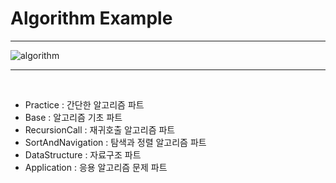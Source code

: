
# Algorithm Example

-----

![algorithm](https://user-images.githubusercontent.com/71556009/117412683-04573280-af50-11eb-8f1c-1d3ee0efde0b.jpg)

-----

<br/>

- Practice : 간단한 알고리즘 파트 
- Base : 알고리즘 기초 파트
- RecursionCall : 재귀호출 알고리즘 파트
- SortAndNavigation : 탐색과 정렬 알고리즘 파트
- DataStructure : 자료구조 파트
- Application : 응용 알고리즘 문제 파트 

<br/>
<br/>